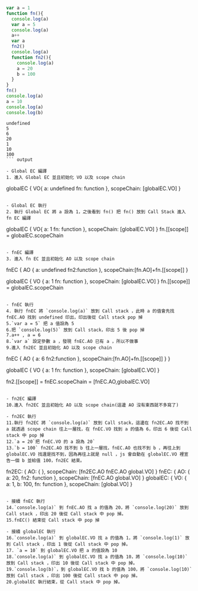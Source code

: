 ``` js
var a = 1
function fn(){
  console.log(a)
  var a = 5
  console.log(a)
  a++
  var a
  fn2()
  console.log(a)
  function fn2(){
    console.log(a)
    a = 20
    b = 100
  }
}
fn()
console.log(a)
a = 10
console.log(a)
console.log(b)
```

``` output
undefined
5
6
20
1
10 
100
``` output 

- Global EC 編譯
1. 進入 Global EC 並且初始化 VO 以及 scope chain

```
globalEC {
  VO{
    a: undefined
    fn: function
  },
  scopeChain: [globalEC.VO]
}
```

- Global EC 執行
2. 執行 Global EC 將 a 設為 1，之後看到 fn() 把 fn() 放到 Call Stack 進入 fn EC 編譯

```
globalEC {
  VO{
    a: 1
    fn: function
  },
  scopeChain: [globalEC.VO]
}
fn.[[scope]] = globalEC.scopeChain
```

- fnEC 編譯
3. 進入 fn EC 並且初始化 AO 以及 scope chain

```
fnEC {
  AO {
    a: undefined
    fn2:function
  },
  scopeChain:[fn.AO]+fn.[[scope]]
}

globalEC {
  VO {
    a: 1
    fn: function
  },
  scopeChain: [globalEC.VO]
}
fn.[[scope]] = globalEC.scopeChain
```

- fnEC 執行
4. 執行 fnEC 將 `console.log(a)` 放到 Call stack ，此時 a 的值會先找 fnEC.AO 找到 undefined 印出，印出後從 Call stack pop 掉
5.`var a = 5` 把 a 值設為 5
6.把 `console.log(5)` 放到 Call stack，印出 5 後 pop 掉
7.a++ , a = 6
8.`var a` 設定參數 a ，發現 fnEC.AO 已有 a ，所以不做事
9.進入 fn2EC 並且初始化 AO 以及 scope chain 

```
fnEC {
  AO {
    a: 6
    fn2:function
  },
  scopeChain:[fn.AO]+fn.[[scope]]
  }
}


globalEC {
  VO {
    a: 1
    fn: function
  },
  scopeChain: [globalEC.VO]
}

fn2.[[scope]] = fnEC.scopeChain = [fnEC.AO,globalEC.VO]
```

- fn2EC 編譯
10.進入 fn2EC 並且初始化 AO 以及 scope chain(這邊 AO 沒有東西就不多寫了)

- fn2EC 執行
11.執行 fn2EC 將 `console.log(a)` 放到 Call stack，這邊在 fn2EC.AO 找不到 a 就透過 scope chain 往上一層找，在 fnEC.VO 找到 a 的值為 6，印出 6 後從 Call stack 中 pop 掉
12.`a = 20`把 fnEC.VO 的 a 設為 20`
13.`b = 100` fn2EC.AO 找不到 b 往上一層找，fnEC.AO 也找不到 b ，再往上到 globalEC.VO 找還是找不到，因為再往上就是 null ，js 會自動在 globalEC.VO 裡宣告一個 b 並給值 100，fn2EC 結束。

```
fn2EC: {
  AO: {
  },
  scopeChain: [fn2EC.AO fnEC.AO global.VO]
}
fnEC: {
  AO: {
    a: 20,
    fn2: function
  },
  scopeChain: [fnEC.AO global.VO]
}
globalEC: {
  VO: {
    a: 1,
    b: 100,
    fn: function
  },
  scopeChain: [global.VO]
}
```

- 接續 fnEC 執行
14.`console.log(a)` 到 fnEC.AO 找 a 的值為 20，將 `console.log(20)` 放到 Call stack ，印出 20 後從 Call stack 中 pop 掉。
15.fnEC() 結束從 Call stack 中 pop 掉

- 接續 globalEC 執行
16.`console.log(a)` 到 globalEC.VO 找 a 的值為 1，將 `console.log(1)` 放到 Call stack ，印出 1 後從 Call stack 中 pop 掉。
17. `a = 10` 到 globalEC.VO 把 a 的值設為 10 
18.`console.log(a)` 到 globalEC.VO 找 a 的值為 10，將 `console.log(10)` 放到 Call stack ，印出 10 後從 Call stack 中 pop 掉。
19.`console.log(b)`，到 globalEC.VO 找 b 的值為 100，將 `console.log(10)` 放到 Call stack ，印出 100 後從 Call stack 中 pop 掉。
20.globalEC 執行結束，從 Call stack 中 pop 掉。